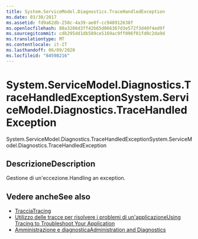 ```yaml
---
title: System.ServiceModel.Diagnostics.TraceHandledException
ms.date: 03/30/2017
ms.assetid: fd9a62db-258c-4a39-ae8f-cc948912638f
ms.openlocfilehash: 80a3286d3ff42b65d066367d3e572f3d40f4ed9f
ms.sourcegitcommit: cdb295dd1db589ce5169ac9ff096f01fd0c2da9d
ms.translationtype: MT
ms.contentlocale: it-IT
ms.lasthandoff: 06/09/2020
ms.locfileid: "84598216"
---
```

# <a name="systemservicemodeldiagnosticstracehandledexception"></a><span data-ttu-id="94f3d-102">System.ServiceModel.Diagnostics.TraceHandledException</span><span class="sxs-lookup"><span data-stu-id="94f3d-102">System.ServiceModel.Diagnostics.TraceHandledException</span></span>
<span data-ttu-id="94f3d-103">System.ServiceModel.Diagnostics.TraceHandledException</span><span class="sxs-lookup"><span data-stu-id="94f3d-103">System.ServiceModel.Diagnostics.TraceHandledException</span></span>  
  
## <a name="description"></a><span data-ttu-id="94f3d-104">Descrizione</span><span class="sxs-lookup"><span data-stu-id="94f3d-104">Description</span></span>  
 <span data-ttu-id="94f3d-105">Gestione di un'eccezione.</span><span class="sxs-lookup"><span data-stu-id="94f3d-105">Handling an exception.</span></span>  
  
## <a name="see-also"></a><span data-ttu-id="94f3d-106">Vedere anche</span><span class="sxs-lookup"><span data-stu-id="94f3d-106">See also</span></span>

- [<span data-ttu-id="94f3d-107">Traccia</span><span class="sxs-lookup"><span data-stu-id="94f3d-107">Tracing</span></span>](index.md)
- [<span data-ttu-id="94f3d-108">Utilizzo delle tracce per risolvere i problemi di un'applicazione</span><span class="sxs-lookup"><span data-stu-id="94f3d-108">Using Tracing to Troubleshoot Your Application</span></span>](using-tracing-to-troubleshoot-your-application.md)
- [<span data-ttu-id="94f3d-109">Amministrazione e diagnostica</span><span class="sxs-lookup"><span data-stu-id="94f3d-109">Administration and Diagnostics</span></span>](../index.md)
